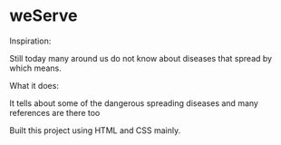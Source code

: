 # weServe
Inspiration: 

Still today many around us do not know about diseases that spread by which means.

What it does: 

It tells about some of the dangerous spreading diseases and many references are there too

Built this project using HTML and CSS mainly.
